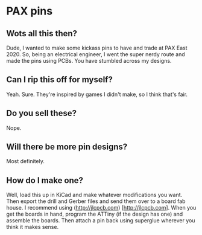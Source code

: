 # PAX pins
## Wots all this then?
Dude, I wanted to make some kickass pins to have and trade at PAX East 2020. So, being an electrical engineer, I went the super nerdy route and made the pins using PCBs. You have stumbled across my designs.

## Can I rip this off for myself?
Yeah. Sure. They're inspired by games I didn't make, so I think that's fair.

## Do you sell these?
Nope.

## Will there be more pin designs?
Most definitely.

## How do I make one?
Well, load this up in KiCad and make whatever modifications you want. Then export the drill and Gerber files and send them over to a board fab house. I recommend using (http://jlcpcb.com) [http://jlcpcb.com]. When you get the boards in hand, program the ATTiny (if the design has one) and assemble the boards. Then attach a pin back using superglue wherever you think it makes sense.
